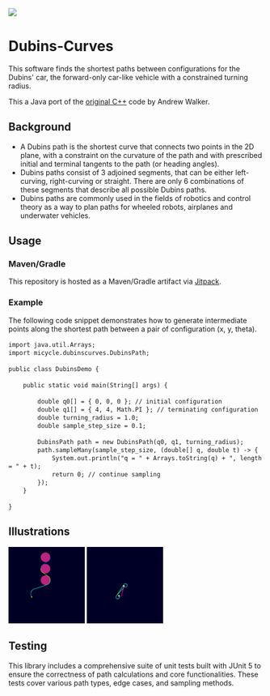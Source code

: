 [![](https://jitpack.io/v/micycle1/Dubins-Curves.svg)](https://jitpack.io/#micycle1/Dubins-Curves)


# Dubins-Curves

This software finds the shortest paths between configurations for the Dubins' car, the forward-only car-like vehicle with a constrained turning radius.

This a Java port of the [original C++](https://github.com/AndrewWalker/Dubins-Curves) code by Andrew Walker.

## Background
* A Dubins path is the shortest curve that connects two points in the 2D plane, with a constraint on the curvature of the path and with prescribed initial and terminal tangents to the path (or heading angles).
* Dubins paths consist of 3 adjoined segments, that can be either left-curving, right-curving or straight. There are only 6 combinations of these segments that describe all possible Dubins paths.
* Dubins paths are commonly used in the fields of robotics and control theory as a way to plan paths for wheeled robots, airplanes and underwater vehicles.
## Usage

### Maven/Gradle
This repository is hosted as a Maven/Gradle artifact via [Jitpack](https://jitpack.io/#micycle1/Dubins-Curves).

### Example

The following code snippet demonstrates how to generate intermediate points along the shortest path between a pair of configuration (x, y, theta).

```
import java.util.Arrays;
import micycle.dubinscurves.DubinsPath;

public class DubinsDemo {
	
	public static void main(String[] args) {
		
		double q0[] = { 0, 0, 0 }; // initial configuration
		double q1[] = { 4, 4, Math.PI }; // terminating configuration
		double turning_radius = 1.0;
		double sample_step_size = 0.1;

		DubinsPath path = new DubinsPath(q0, q1, turning_radius);
		path.sampleMany(sample_step_size, (double[] q, double t) -> {
		    System.out.println("q = " + Arrays.toString(q) + ", length = " + t);
		    return 0; // continue sampling
		});
	}

}
```

## Illustrations

<p float="middle">
  <img src="resources/dubins2.gif" alt="Dubins Path Example 1" width="30%"/>
  <img src="resources/dubins.gif" alt="Dubins Path Example 2" width="30%"/>
</p>

## Testing
This library includes a comprehensive suite of unit tests built with JUnit 5 to ensure the correctness of path calculations and core functionalities. These tests cover various path types, edge cases, and sampling methods.